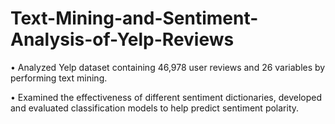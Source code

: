 # Text-Mining-and-Sentiment-Analysis-of-Yelp-Reviews
•	Analyzed Yelp dataset containing 46,978 user reviews and 26 variables by performing text mining.

•	Examined the effectiveness of different sentiment dictionaries, developed and evaluated classification models to help predict sentiment polarity.
